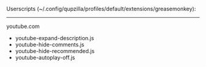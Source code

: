 
Userscripts (~/.config/qupzilla/profiles/default/extensions/greasemonkey):  

---

youtube.com
 - youtube-expand-description.js
 - youtube-hide-comments.js
 - youtube-hide-recommended.js
 - youtube-autoplay-off.js



 
